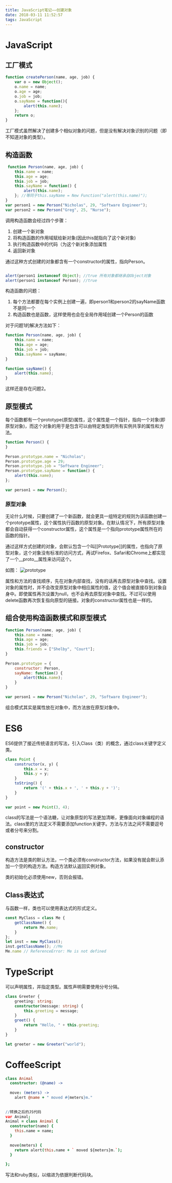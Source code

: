 ```yaml
---
title: JavaScript笔记——创建对象
date: 2018-03-11 11:52:57
tags: JavaScript
---
```



# JavaScript

## 工厂模式

``` javascript
function createPerson(name, age, job) {
    var o = new Object();
    o.name = name;
    o.age = age;
    o.job = job;
    o.sayName = function(){
        alert(this.name);
    };
    return o;
}
```

工厂模式虽然解决了创建多个相似对象的问题，但是没有解决对象识别的问题（即不知道对象的类型）。

## 构造函数

``` javascript
 function Person(name, age, job) {
    this.name = name;
    this.age = age;
    this.job = job;
    this.sayName = function() {
        alert(this.name);
    }; //等同于this.sayName = New Function("alert(this.name)");
}
var person1 = new Person("Nicholas", 29, "Software Engineer");
var person2 = new Person("Greg", 25, "Nurse");
```

调用构造函数会经过四个步骤：

1. 创建一个新对象
2. 将构造函数的作用域赋给新对象(因此this就指向了这个新对象)
3. 执行构造函数中的代码（为这个新对象添加属性
4. 返回新对象

通过这种方式创建的对象都含有一个constructor的属性，指向Person。

```javascript

alert(person1 instanceof Object); //true 所有对象都继承自Object对象
alert(person1 instanceof Person); //true
```

构造函数的问题：

1. 每个方法都要在每个实例上创建一遍，即person1和person2的sayName函数不是同一个
2. 构造函数也是函数，这样使用也会在全局作用域创建一个Person的函数

对于问题1的解决方法如下：
```javascript
function Person(name, age, job) {
    this.name = name;
    this.age = age;
    this.job = job;
    this.sayName = sayName;
}
 
function sayName() {
    alert(this.name);
}
```

这样还是存在问题2。

## 原型模式

每个函数都有一个prototype(原型)属性，这个属性是一个指针，指向一个对象(即原型对象)，而这个对象的用于是包含可以由特定类型的所有实例共享的属性和方法。

```javascript
function Person() {
}
 
Person.prototype.name = "Nicholas";
Person.prototype.age = 29;
Person.prototype.job = "Software Engineer";
Person.prototype.sayName = function() {
    alert(this.name);
};
 
var person1 = new Person();
```

### 原型对象

无论什么时候，只要创建了一个新函数，就会更具一组特定的规则为该函数创建一个prototype属性，这个属性执行函数的原型对象。在默认情况下，所有原型对象都会自动获得一个constructor属性，这个属性是一个指向prototype属性所在的函数的指针。

通过这样方式创建的对象，会默认包含一个叫[[Prototype]]的属性，也指向了原型对象，这个对象没有标准的访问方式，再试Firefox、Safari和Chrome上都实现了一个__proto__属性来访问这个。

如图：
![prototype](/images/javascript0_prototype.png)

属性和方法的查找顺序，先在对象内部查找，没有的话再去原型对象中查找。设置对象的属性时，并不会改变原型对象中相应属性的值，这个值会被直接存到对象自身中。即使属性再次设置为null，也不会再去原型对象中查找。不过可以使用delete函数再次恢复指向原型的链接。对象的constructor属性也是一样的。

## 组合使用构造函数模式和原型模式

```javascript
function Person(name, age, job) {
    this.name = name;
    this.age = age;
    this.job = job;
    this.friends = ["Shelby", "Court"];
}
 
Person.prototype = {
    constructor: Person,
    sayName: function() {
        alert(this.name);
    }
}
 
var person1 = new Person("Nicholas", 29, "Software Engineer");
```

组合模式其实是属性放在对象中，而方法放在原型对象中。

# ES6

ES6提供了接近传统语言的写法，引入Class（类）的概念，通过class关键字定义类。

```javascript
class Point {
    constructor(x, y) {
        this.x = x;
        this.y = y;
    }
    toString() {
        return '(' + this.x + ', ' + this.y + ')';
    }
}
  
var point = new Point(3, 4);
```

class的写法是一个语法糖，让对象原型的写法更加清晰，更像面向对象编程的语法。class里的方法定义不需要添加function关键字。方法与方法之间不需要逗号或者分号来分割。

## constructor

构造方法是类的默认方法，一个类必须有constructor方法，如果没有就会默认添加一个空的构造方法。构造方法默认返回实例对象。

类的初始化必须使用new，否则会报错。

## Class表达式

与函数一样，类也可以使用表达式的形式定义。

```javascript
const MyClass = class Me {
    getClassName() {
        return Me.name;
    }
};
let inst = new MyClass();
inst.getClassName(); //Me
Me.name // ReferenceError: Me is not defined
```

# TypeScript

可以声明属性，并指定类型。属性声明需要使用分号分隔。

```typescript
class Greeter {
    greeting: string;
    constructor(message: string) {
        this.greeting = message;
    }
    greet() {
        return "Hello, " + this.greeting;
    }
}
 
let greeter = new Greeter("world");
```

# CoffeeScript

```coffeescript
class Animal
  constructor: (@name) ->
 
  move: (meters) ->
    alert @name + " moved #{meters}m."
  
  
//转换之后的JS代码
var Animal;
Animal = class Animal {
  constructor(name) {
    this.name = name;
  }
 
  move(meters) {
    return alert(this.name + ` moved ${meters}m.`);
  }
 
};
```

写法和ruby类似，以缩进为依据判断代码块。